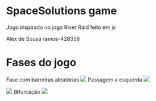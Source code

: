 # SpaceSolutions game
Jogo inspirado no jogo River Raid feito em js

Alex de Sousa ramos-428359


# Fases do jogo
Fase com barreiras aleatórias
<img src="https://user-images.githubusercontent.com/43723528/205443823-5dfb6592-c73a-424b-b9e6-13f58827a489.png"/>
Passagem a esquerda
<img src="https://user-images.githubusercontent.com/43723528/205444064-3030208d-e4bf-4535-b015-1df460a3ab93.png"/>

<img src="https://user-images.githubusercontent.com/43723528/205443823-5dfb6592-c73a-424b-b9e6-13f58827a489.png"/>
Bifurcação
<img src="https://user-images.githubusercontent.com/43723528/205444362-a1c085b3-1965-45e7-940c-ca313c4c2e39.png"/>
